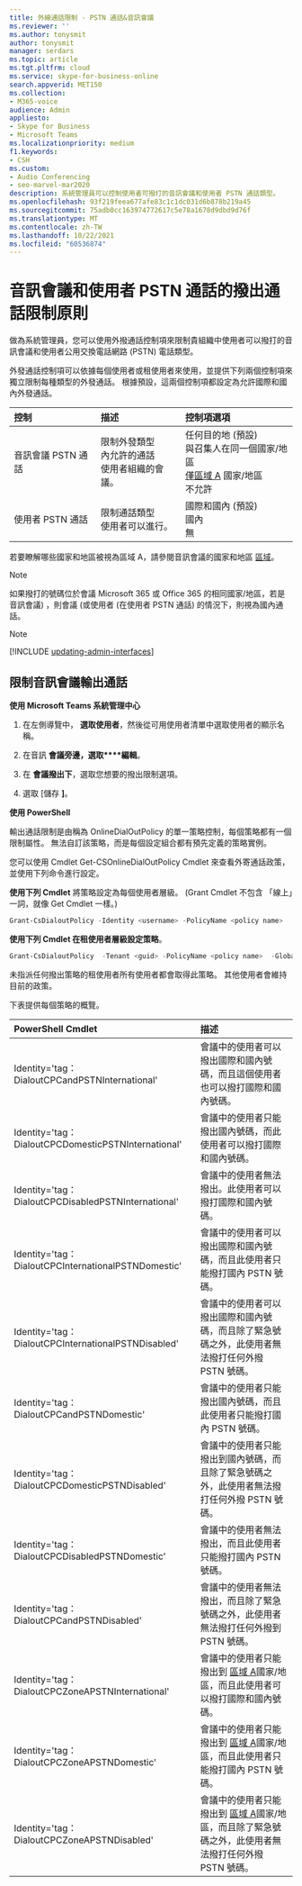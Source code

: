 ```yaml
---
title: 外線通話限制 - PSTN 通話&音訊會議
ms.reviewer: ''
ms.author: tonysmit
author: tonysmit
manager: serdars
ms.topic: article
ms.tgt.pltfrm: cloud
ms.service: skype-for-business-online
search.appverid: MET150
ms.collection:
- M365-voice
audience: Admin
appliesto:
- Skype for Business
- Microsoft Teams
ms.localizationpriority: medium
f1.keywords:
- CSH
ms.custom:
- Audio Conferencing
- seo-marvel-mar2020
description: 系統管理員可以控制使用者可撥打的音訊會議和使用者 PSTN 通話類型。
ms.openlocfilehash: 93f219feea677afe83c1c1dc031d6b878b219a45
ms.sourcegitcommit: 75adb0cc163974772617c5e78a1678d9dbd9d76f
ms.translationtype: MT
ms.contentlocale: zh-TW
ms.lasthandoff: 10/22/2021
ms.locfileid: "60536874"
---
```

# <a name="outbound-calling-restriction-policies-for-audio-conferencing-and-user-pstn-calls"></a>音訊會議和使用者 PSTN 通話的撥出通話限制原則

做為系統管理員，您可以使用外撥通話控制項來限制貴組織中使用者可以撥打的音訊會議和使用者公用交換電話網路 (PSTN) 電話類型。

外發通話控制項可以依據每個使用者或租使用者來使用，並提供下列兩個控制項來獨立限制每種類型的外發通話。 根據預設，這兩個控制項都設定為允許國際和國內外發通話。

|控制|描述|控制項選項|
|:-----|:-----|:-----|
|音訊會議 PSTN 通話|限制外發類型 </br>內允許的通話 </br>使用者組織的會議。|任何目的地 (預設) </br>與召集人在同一個國家/地區 </br> [僅區域 A](audio-conferencing-zones.md) 國家/地區 </br>不允許|
|使用者 PSTN 通話|限制通話類型 </br>使用者可以進行。|國際和國內 (預設) </br>國內</br>無|

若要瞭解哪些國家和地區被視為區域 A，請參閱音訊會議的國家和地區 [區域](audio-conferencing-zones.md)。

   > [!NOTE]
   > 如果撥打的號碼位於會議 Microsoft 365 或 Office 365 的相同國家/地區，若是音訊會議) ，則會議 (或使用者 (在使用者 PSTN 通話) 的情況下，則視為國內通話。

> [!NOTE]
> [!INCLUDE [updating-admin-interfaces](includes/updating-admin-interfaces.md)]

## <a name="restrict-audio-conferencing-outbound-calls"></a>限制音訊會議輸出通話

**使用 Microsoft Teams 系統管理中心**

1. 在左側導覽中， **選取使用者**，然後從可用使用者清單中選取使用者的顯示名稱。

3. 在音訊 **會議旁邊，選取****編輯**。

4. 在 **會議撥出下**，選取您想要的撥出限制選項。

5. 選取 [儲存 **]**。


**使用 PowerShell**

輸出通話限制是由稱為 OnlineDialOutPolicy 的單一策略控制，每個策略都有一個限制屬性。 無法自訂該策略，而是每個設定組合都有預先定義的策略實例。

您可以使用 Cmdlet Get-CSOnlineDialOutPolicy Cmdlet 來查看外寄通話政策，並使用下列命令進行設定。

**使用下列 Cmdlet** 將策略設定為每個使用者層級。  (Grant Cmdlet 不包含 「線上」一詞，就像 Get Cmdlet 一樣。) 

```powershell
Grant-CsDialoutPolicy -Identity <username> -PolicyName <policy name>    
```

**使用下列 Cmdlet 在租使用者層級設定策略**。

```powershell
Grant-CsDialoutPolicy  -Tenant <guid> -PolicyName <policy name>  -Global 
```

未指派任何撥出策略的租使用者所有使用者都會取得此策略。 其他使用者會維持目前的政策。

下表提供每個策略的概覽。

|PowerShell Cmdlet|描述|
|:-----|:-----|
|Identity='tag：DialoutCPCandPSTNInternational'    |    會議中的使用者可以撥出國際和國內號碼，而且這個使用者也可以撥打國際和國內號碼。    |
|Identity='tag：DialoutCPCDomesticPSTNInternational'  |    會議中的使用者只能撥出國內號碼，而此使用者可以撥打國際和國內號碼。    |
|    Identity='tag：DialoutCPCDisabledPSTNInternational'    |    會議中的使用者無法撥出。此使用者可以撥打國際和國內號碼。    |
|    Identity='tag：DialoutCPCInternationalPSTNDomestic'    |    會議中的使用者可以撥出國際和國內號碼，而且此使用者只能撥打國內 PSTN 號碼。    |
|    Identity='tag：DialoutCPCInternationalPSTNDisabled'    |    會議中的使用者可以撥出國際和國內號碼，而且除了緊急號碼之外，此使用者無法撥打任何外撥 PSTN 號碼。    |
|    Identity='tag：DialoutCPCandPSTNDomestic'    |    會議中的使用者只能撥出國內號碼，而且此使用者只能撥打國內 PSTN 號碼。    |
|    Identity='tag：DialoutCPCDomesticPSTNDisabled'    |    會議中的使用者只能撥出到國內號碼，而且除了緊急號碼之外，此使用者無法撥打任何外撥 PSTN 號碼。    |
|    Identity='tag：DialoutCPCDisabledPSTNDomestic'    |    會議中的使用者無法撥出，而且此使用者只能撥打國內 PSTN 號碼。    |
|    Identity='tag：DialoutCPCandPSTNDisabled'    |    會議中的使用者無法撥出，而且除了緊急號碼之外，此使用者無法撥打任何外撥到 PSTN 號碼。    |
|    Identity='tag：DialoutCPCZoneAPSTNInternational'    |    會議中的使用者只能撥出到 [區域 A](audio-conferencing-zones.md)國家/地區，而且此使用者可以撥打國際和國內號碼。    |
|    Identity='tag：DialoutCPCZoneAPSTNDomestic'    |    會議中的使用者只能撥出到 [區域 A](audio-conferencing-zones.md)國家/地區，而且此使用者只能撥打國內 PSTN 號碼。    |
|    Identity='tag：DialoutCPCZoneAPSTNDisabled'    |    會議中的使用者只能撥出到 [區域 A](audio-conferencing-zones.md)國家/地區，而且除了緊急號碼之外，此使用者無法撥打任何外撥 PSTN 號碼。    |
